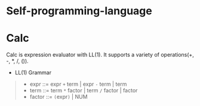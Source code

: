 Self-programming-language
=
Calc
=======
Calc is expression evaluator with LL(1).
It supports a variety of operations(+, -, *, /, ()).

* LL(1) Grammar

>* expr ::= expr `+` term | expr `-` term | term
>* term ::= term `*` factor | term `/` factor | factor
>* factor ::= `(`expr`)` | NUM

